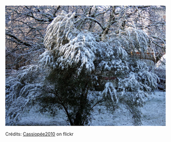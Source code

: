 ![Sacha](/images/2022-07-28.jpg)

Crédits: [Cassiopée2010](https://www.flickr.com/people/cmoi30/) on flickr